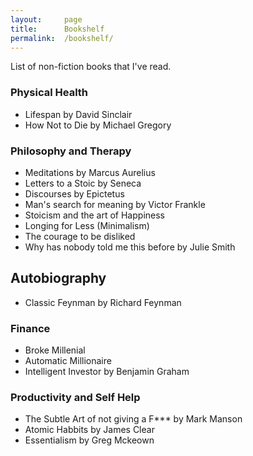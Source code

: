 ```yaml
---
layout:     page
title:      Bookshelf
permalink:  /bookshelf/
---
```


<style type="text/css">
    strong {
        color: #3498db;
        font-weight: 400;
    }
    blockquote {
        padding: 0px 23px;
    }
</style>

List of non-fiction books that I've read. 


### Physical Health
- Lifespan by David Sinclair
- How Not to Die by Michael Gregory

### Philosophy and Therapy
- Meditations by Marcus Aurelius
- Letters to a Stoic by Seneca
- Discourses by Epictetus
- Man's search for meaning by Victor Frankle
- Stoicism and the art of Happiness
- Longing for Less (Minimalism)
- The courage to be disliked
- Why has nobody told me this before by Julie Smith

## Autobiography
- Classic Feynman by Richard Feynman

### Finance
- Broke Millenial
- Automatic Millionaire
- Intelligent Investor by Benjamin Graham

### Productivity and Self Help
- The Subtle Art of not giving a F\*\*\* by Mark Manson
- Atomic Habbits by James Clear
- Essentialism by Greg Mckeown
